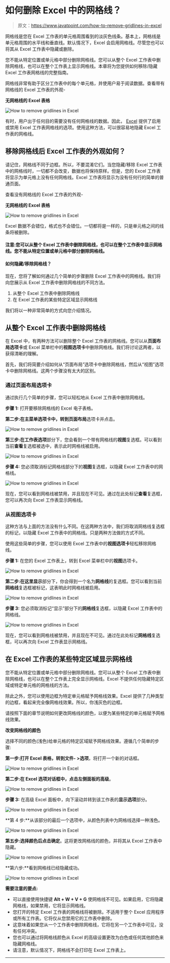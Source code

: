 # 如何删除 Excel 中的网格线？

> 原文：<https://www.javatpoint.com/how-to-remove-gridlines-in-excel>

网格线是您在 Excel 工作表的单元格周围看到的淡灰色线条。基本上，网格线是单元格周围的水平线和垂直线。默认情况下，Excel 会启用网格线。尽管您也可以将其从 Excel 工作表中隐藏或删除。

您不能从特定位置或单元格中部分删除网格线。您可以从整个 Excel 工作表中删除网格线，也可以在整个工作表上显示网格线。本章将为您提供如何移除/隐藏 Excel 工作表网格线的完整指南。

网格线非常有助于区分工作表中的每个单元格，并使用户易于阅读数据。查看带有网格线的 Excel 工作表的外观-

**无网格线的 Excel 表格**

![How to remove gridlines in Excel](img/7913721744b12b73b51c4f827692e52c.png)

有时，用户出于任何目的需要没有任何网格线的数据。因此， [Excel](https://www.javatpoint.com/excel-tutorial) 提供了启用或禁用 Excel 工作表网格线的选项。使用这种方法，可以很容易地隐藏 Excel 工作表的网格线。

## 移除网格线后 Excel 工作表的外观如何？

请记住，网格线不同于边框。所以，不要混淆它们。当您隐藏/移除 Excel 工作表中的网格线时，一切都不会改变，数据也将保持原样。但是，您的 Excel 工作表将显示为单元格上没有任何网格线。Excel 工作表将显示为没有任何行的简单的普通页面。

查看没有网格线的 Excel 工作表的外观-

**无网格线的 Excel 表格**

![How to remove gridlines in Excel](img/f1571e4936028b5b5f5a24f589c5ff41.png)

Excel 数据不会错位，格式也不会错位。一切都将是一样的，只是单元格之间的线条将被删除。

#### 注意:您可以从整个 Excel 工作表中删除网格线，也可以在整个工作表中显示网格线。您不能从特定位置或单元格中部分删除网格线。

#### 如何隐藏/移除网格线？

现在，您将了解如何通过几个简单的步骤删除 Excel 工作表中的网格线。我们将向您展示从 Excel 工作表中删除网格线的不同方法。

1.  从整个 Excel 工作表中删除网格线
2.  在 Excel 工作表的某些特定区域显示网格线

我们将以一种非常简单的方式向您介绍情况。

## 从整个 Excel 工作表中删除网格线

在 Excel 中，有两种方法可以删除整个 Excel 工作表的网格线。您可以从**页面布局选项卡**或 Excel 菜单栏中的**视图选项卡**中删除网格线。我们将讨论这两者，以获得清晰的理解。

首先，我们将简要介绍如何从“页面布局”选项卡中删除网格线，然后从“视图”选项卡中删除网格线。这两个步骤没有太大的区别。

### 通过页面布局选项卡

通过执行几个简单的步骤，您可以轻松地从 Excel 工作表中删除网格线。

**步骤 1:** 打开要移除网格线的 Excel 电子表格。

**第二步:**在主菜单选项卡中，转到**页面布局**选项卡并点击。

![How to remove gridlines in Excel](img/aaf7499c510c8e54a7cb336611ae542c.png)

**第三步:**在**工作表选项**部分下，您会看到一个带有网格线的**视图**复选框。可以看到当前**查看**复选框被选中，表示此时网格线被启用。

![How to remove gridlines in Excel](img/13e949890bdb87caeacc4cb7ab2ebd19.png)

**步骤 4:** 您必须取消标记网格线部分下的**视图**复选框，以隐藏 Excel 工作表中的网格线。

![How to remove gridlines in Excel](img/0108ee88f828d2cdde824082c8402ffd.png)

现在，您可以看到网格线被禁用，并且现在不可见。通过在此处标记**查看**复选框，您可以再次向 Excel 工作表显示网格线。

### 从视图选项卡

这种方法与上面的方法没有什么不同。在这两种方法中，我们将取消网格线复选框的标记，以隐藏 Excel 工作表中的网格线。只是两种方法做的方式不同。

使用这些简单的步骤，您可以使用 Excel 工作表中的**视图选项卡**轻松移除网格线。

**步骤 1:** 在您的 Excel 工作表上，转到 Excel 菜单栏中的**视图**选项卡。

![How to remove gridlines in Excel](img/20a67bcc6fd2d81bcd940e8a5e9d9ec3.png)

**第二步:**在这里**显示**部分下，你会得到一个名为**网格线**的复选框。您可以看到当前**网格线**复选框被标记，这表明此时网格线被启用。

![How to remove gridlines in Excel](img/eaf79218f60ed55aaa00432767e3edce.png)

**步骤 3:** 您必须取消标记“显示”部分下的**网格线**复选框，以隐藏 Excel 工作表中的网格线。

![How to remove gridlines in Excel](img/b3b3156b6d92a97bef7139a63148be85.png)

现在，您可以看到网格线被禁用，并且现在不可见。通过在此处标记**网格线**复选框，可以再次向 Excel 工作表显示网格线。

## 在 Excel 工作表的某些特定区域显示网格线

您不能从特定位置或单元格中部分删除网格线。您可以从整个 Excel 工作表中删除网格线，也可以在整个工作表上完全显示网格线。Excel 不提供任何隐藏特定区域或特定单元格的网格线的方法。

除此之外，您可以使用边框为特定单元格赋予网格线效果。Excel 提供了几种类型的边框，看起来完全像网格线效果。所以，你浅灰色的边框。

请按照下面的章节说明如何更改网格线的颜色，以便为某些特定的单元格赋予网格线效果。

**改变网格线的颜色**

选择不同的颜色(浅色)给单元格的特定区域赋予网格线效果。遵循几个简单的步骤:

**第一步:**打开 Excel 表格，转到**文件- >选项**，将打开一个新的对话框。

![How to remove gridlines in Excel](img/b7812647061eafaa1293f173d56e9138.png)

**第二步:**在 Excel 选项对话框中，点击左侧面板的**高级**。

![How to remove gridlines in Excel](img/5d0bcb0969b205d417e5d1eebef5ea16.png)

**步骤 3:** 在高级 Excel 面板中，向下滚动并转到该工作表的**显示选项**部分。

![How to remove gridlines in Excel](img/cec37c91ec707a58988afb26a6024355.png)

**第 4 步:**从该部分的最后一个选项中，从颜色列表中为网格线选择一种浅色。

![How to remove gridlines in Excel](img/70a4ea6a68b40460341eb2363073df96.png)

**第五步:**选择颜色后点击**确定**。这将更改网格线的颜色，并将其从 Excel 工作表中隐藏。

![How to remove gridlines in Excel](img/4b35f2933476b56bb1239b039a596719.png)

**第六步:**看到网格线已经隐藏成功。

![How to remove gridlines in Excel](img/881a4fe261e3e069411ad23d1d036e76.png)

**需要注意的要点:**

*   可以直接使用快捷键 **Alt + W + V + G** 使网格线不可见。如果启用，它将隐藏网格线，如果禁用，它将显示网格线。
*   您打开的特定 Excel 工作表的网格线将被删除。不适用于整个 Excel 应用程序或所有工作表。它将仅从您禁用它的工作表中删除。
*   这意味着如果您从一个工作表中删除网格线，它将在另一个工作表中可见，没有任何冲突。
*   您也可以通过将网格线颜色从 Excel 的高级设置更改为白色或任何其他颜色来隐藏网格线。
*   请注意，默认情况下，网格线不会打印在 Excel 工作表上。

* * *
